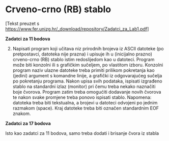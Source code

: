 # Crveno-crno (RB) stablo

[Tekst preuzet s https://www.fer.unizg.hr/_download/repository/Zadatci_za_Lab1.pdf]

**Zadatci za 11 bodova**

2) Napisati program koji učitava niz prirodnih brojeva iz ASCII datoteke (po pretpostavci, datoteka nije prazna) i upisuje ih u (inicijalno prazno) crveno-crno (RB) stablo istim redoslijedom kao u datoteci. Program može biti konzolni ili s grafičkim sučeljem, po vlastitom izboru. Konzolni program naziv ulazne datoteke treba primiti prilikom pokretanja kao (jedini) argument s komandne linije, a grafički iz odgovarajućeg sučelja po pokretanju programa. Nakon upisa svih podataka, ispisati izgrađeno stablo na standardni izlaz (monitor) pri čemu treba nekako naznačiti boje čvorova. Program zatim treba omogućiti dodavanje novih čvorova te nakon svake promjene treba ponovo ispisati stablo. Napomena: datoteka treba biti tekstualna, a brojevi u datoteci odvojeni po jednim razmakom (space). Kraj datoteke treba biti označen standardnim EOF znakom.


**Zadatci za 17 bodova**

Isto kao zadatci za 11 bodova, samo treba dodati i brisanje čvora iz stabla